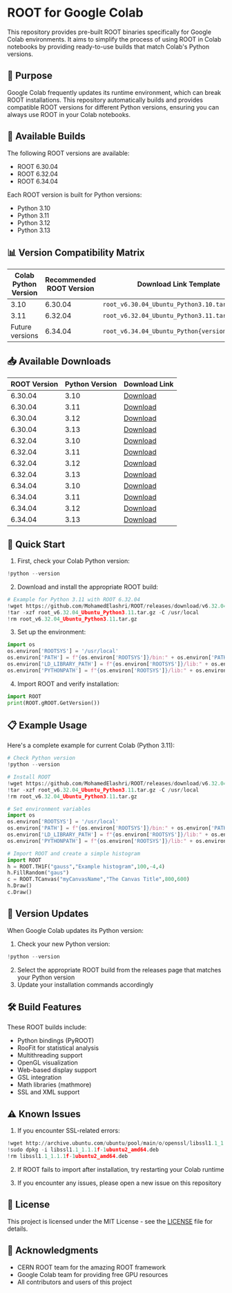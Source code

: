# ROOT for Google Colab

This repository provides pre-built ROOT binaries specifically for Google Colab environments. It aims to simplify the process of using ROOT in Colab notebooks by providing ready-to-use builds that match Colab's Python versions.

## 🎯 Purpose

Google Colab frequently updates its runtime environment, which can break ROOT installations. This repository automatically builds and provides compatible ROOT versions for different Python versions, ensuring you can always use ROOT in your Colab notebooks.

## 🔧 Available Builds

The following ROOT versions are available:
- ROOT 6.30.04
- ROOT 6.32.04
- ROOT 6.34.04

Each ROOT version is built for Python versions:
- Python 3.10
- Python 3.11
- Python 3.12
- Python 3.13

## 📊 Version Compatibility Matrix

| Colab Python Version | Recommended ROOT Version | Download Link Template |
|---------------------|-------------------------|----------------------|
| 3.10 | 6.30.04 | `root_v6.30.04_Ubuntu_Python3.10.tar.gz` |
| 3.11 | 6.32.04 | `root_v6.32.04_Ubuntu_Python3.11.tar.gz` |
| Future versions | 6.34.04 | `root_v6.34.04_Ubuntu_Python{version}.tar.gz` |

## 📥 Available Downloads

| ROOT Version | Python Version | Download Link |
|-------------|----------------|---------------|
| 6.30.04 | 3.10 | [Download](https://github.com/MohamedElashri/ROOT/releases/download/v6.30.04-py3.10/root_v6.30.04_Ubuntu_Python3.10.tar.gz) |
| 6.30.04 | 3.11 | [Download](https://github.com/MohamedElashri/ROOT/releases/download/v6.30.04-py3.11/root_v6.30.04_Ubuntu_Python3.11.tar.gz) |
| 6.30.04 | 3.12 | [Download](https://github.com/MohamedElashri/ROOT/releases/download/v6.30.04-py3.12/root_v6.30.04_Ubuntu_Python3.12.tar.gz) |
| 6.30.04 | 3.13 | [Download](https://github.com/MohamedElashri/ROOT/releases/download/v6.30.04-py3.13/root_v6.30.04_Ubuntu_Python3.13.tar.gz) |
| 6.32.04 | 3.10 | [Download](https://github.com/MohamedElashri/ROOT/releases/download/v6.32.04-py3.10/root_v6.32.04_Ubuntu_Python3.10.tar.gz) |
| 6.32.04 | 3.11 | [Download](https://github.com/MohamedElashri/ROOT/releases/download/v6.32.04-py3.11/root_v6.32.04_Ubuntu_Python3.11.tar.gz) |
| 6.32.04 | 3.12 | [Download](https://github.com/MohamedElashri/ROOT/releases/download/v6.32.04-py3.12/root_v6.32.04_Ubuntu_Python3.12.tar.gz) |
| 6.32.04 | 3.13 | [Download](https://github.com/MohamedElashri/ROOT/releases/download/v6.32.04-py3.13/root_v6.32.04_Ubuntu_Python3.13.tar.gz) |
| 6.34.04 | 3.10 | [Download](https://github.com/MohamedElashri/ROOT/releases/download/v6.34.04-py3.10/root_v6.34.04_Ubuntu_Python3.10.tar.gz) |
| 6.34.04 | 3.11 | [Download](https://github.com/MohamedElashri/ROOT/releases/download/v6.34.04-py3.11/root_v6.34.04_Ubuntu_Python3.11.tar.gz) |
| 6.34.04 | 3.12 | [Download](https://github.com/MohamedElashri/ROOT/releases/download/v6.34.04-py3.12/root_v6.34.04_Ubuntu_Python3.12.tar.gz) |
| 6.34.04 | 3.13 | [Download](https://github.com/MohamedElashri/ROOT/releases/download/v6.34.04-py3.13/root_v6.34.04_Ubuntu_Python3.13.tar.gz) |

## 🚀 Quick Start

1. First, check your Colab Python version:
```python
!python --version
```

2. Download and install the appropriate ROOT build:
```python
# Example for Python 3.11 with ROOT 6.32.04
!wget https://github.com/MohamedElashri/ROOT/releases/download/v6.32.04-py3.11/root_v6.32.04_Ubuntu_Python3.11.tar.gz
!tar -xzf root_v6.32.04_Ubuntu_Python3.11.tar.gz -C /usr/local
!rm root_v6.32.04_Ubuntu_Python3.11.tar.gz
```

3. Set up the environment:
```python
import os
os.environ['ROOTSYS'] = '/usr/local'
os.environ['PATH'] = f"{os.environ['ROOTSYS']}/bin:" + os.environ['PATH']
os.environ['LD_LIBRARY_PATH'] = f"{os.environ['ROOTSYS']}/lib:" + os.environ.get('LD_LIBRARY_PATH', '')
os.environ['PYTHONPATH'] = f"{os.environ['ROOTSYS']}/lib:" + os.environ.get('PYTHONPATH', '')
```

4. Import ROOT and verify installation:
```python
import ROOT
print(ROOT.gROOT.GetVersion())
```

## 📋 Example Usage

Here's a complete example for current Colab (Python 3.11):

```python
# Check Python version
!python --version

# Install ROOT
!wget https://github.com/MohamedElashri/ROOT/releases/download/v6.32.04-py3.11/root_v6.32.04_Ubuntu_Python3.11.tar.gz
!tar -xzf root_v6.32.04_Ubuntu_Python3.11.tar.gz -C /usr/local
!rm root_v6.32.04_Ubuntu_Python3.11.tar.gz

# Set environment variables
import os
os.environ['ROOTSYS'] = '/usr/local'
os.environ['PATH'] = f"{os.environ['ROOTSYS']}/bin:" + os.environ['PATH']
os.environ['LD_LIBRARY_PATH'] = f"{os.environ['ROOTSYS']}/lib:" + os.environ.get('LD_LIBRARY_PATH', '')
os.environ['PYTHONPATH'] = f"{os.environ['ROOTSYS']}/lib:" + os.environ.get('PYTHONPATH', '')

# Import ROOT and create a simple histogram
import ROOT
h = ROOT.TH1F("gauss","Example histogram",100,-4,4)
h.FillRandom("gaus")
c = ROOT.TCanvas("myCanvasName","The Canvas Title",800,600)
h.Draw()
c.Draw()
```

## 🔄 Version Updates

When Google Colab updates its Python version:

1. Check your new Python version:
```python
!python --version
```

2. Select the appropriate ROOT build from the releases page that matches your Python version
3. Update your installation commands accordingly

## 🛠 Build Features

These ROOT builds include:
- Python bindings (PyROOT)
- RooFit for statistical analysis
- Multithreading support
- OpenGL visualization
- Web-based display support
- GSL integration
- Math libraries (mathmore)
- SSL and XML support

## ⚠️ Known Issues

1. If you encounter SSL-related errors:
```python
!wget http://archive.ubuntu.com/ubuntu/pool/main/o/openssl/libssl1.1_1.1.1f-1ubuntu2_amd64.deb
!sudo dpkg -i libssl1.1_1.1.1f-1ubuntu2_amd64.deb
!rm libssl1.1_1.1.1f-1ubuntu2_amd64.deb
```

2. If ROOT fails to import after installation, try restarting your Colab runtime

3. If you encounter any issues, please open a new issue on this repository

## 📄 License

This project is licensed under the MIT License - see the [LICENSE](LICENSE) file for details.

## 🙏 Acknowledgments

- CERN ROOT team for the amazing ROOT framework
- Google Colab team for providing free GPU resources
- All contributors and users of this project

